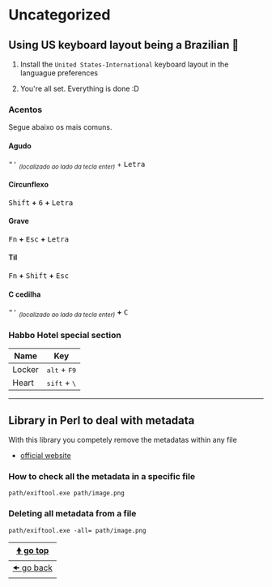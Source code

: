 # Uncategorized

## Using US keyboard layout being a Brazilian 😬

1. Install the `United States-International` keyboard layout in the languague preferences

2. You're all set. Everything is done :D

### Acentos

Segue abaixo os mais comuns.

#### Agudo

<kbd>"'</kbd> <sub>*(localizado ao lado da tecla enter)*</sub> + <kbd>Letra</kbd>

#### Circunflexo

<kbd>Shift</kbd> **+** <kbd>6</kbd> **+** <kbd>Letra</kbd>

#### Grave

<kbd>Fn</kbd> **+** <kbd>Esc</kbd> **+** <kbd>Letra</kbd>

#### Til

<kbd>Fn</kbd> **+** <kbd>Shift</kbd> **+** <kbd>Esc</kbd>

#### C cedilha

<kbd>"'</kbd> <sub>*(localizado ao lado da tecla enter)*</sub> **+** <kbd>C</kbd>

### Habbo Hotel special section

| Name   | Key                             |
| ------ | ------------------------------- |
| Locker | <kbd>alt</kbd> + <kbd>F9</kbd>  |
| Heart  | <kbd>sift</kbd> + <kbd>\\</kbd> |

---

## Library in Perl to deal with metadata

With this library you competely remove the metadatas within any file

- [official website](https://www.sno.phy.queensu.ca/~phil/exiftool/)

### How to check all the metadata in a specific file

```batch
path/exiftool.exe path/image.png
```

### Deleting all metadata from a file

```batch
path/exiftool.exe -all= path/image.png
```

| [🠝 go top](#uncategorized) |
| --------------------------- |
| [🠜 go back](./readme.md)   |
